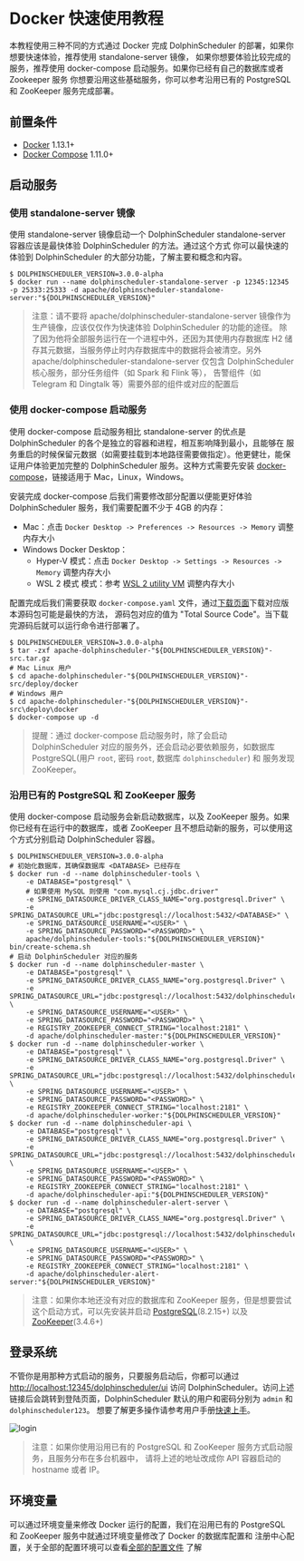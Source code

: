 # Docker 快速使用教程

本教程使用三种不同的方式通过 Docker 完成 DolphinScheduler 的部署，如果你想要快速体验，推荐使用 standalone-server 镜像，
如果你想要体验比较完成的服务，推荐使用 docker-compose 启动服务。如果你已经有自己的数据库或者 Zookeeper 服务
你想要沿用这些基础服务，你可以参考沿用已有的 PostgreSQL 和 ZooKeeper 服务完成部署。 

## 前置条件

- [Docker](https://docs.docker.com/engine/install/) 1.13.1+
- [Docker Compose](https://docs.docker.com/compose/) 1.11.0+

## 启动服务

### 使用 standalone-server 镜像

使用 standalone-server 镜像启动一个 DolphinScheduler standalone-server 容器应该是最快体验 DolphinScheduler 的方法。通过这个方式
你可以最快速的体验到 DolphinScheduler 的大部分功能，了解主要和概念和内容。

```shell
$ DOLPHINSCHEDULER_VERSION=3.0.0-alpha
$ docker run --name dolphinscheduler-standalone-server -p 12345:12345 -p 25333:25333 -d apache/dolphinscheduler-standalone-server:"${DOLPHINSCHEDULER_VERSION}"
```

> 注意：请不要将 apache/dolphinscheduler-standalone-server 镜像作为生产镜像，应该仅仅作为快速体验 DolphinScheduler 的功能的途径。
> 除了因为他将全部服务运行在一个进程中外，还因为其使用内存数据库 H2 储存其元数据，当服务停止时内存数据库中的数据将会被清空。另外
> apache/dolphinscheduler-standalone-server 仅包含 DolphinScheduler 核心服务，部分任务组件（如 Spark 和 Flink 等），
> 告警组件（如 Telegram 和 Dingtalk 等）需要外部的组件或对应的配置后

### 使用 docker-compose 启动服务

使用 docker-compose 启动服务相比 standalone-server 的优点是 DolphinScheduler 的各个是独立的容器和进程，相互影响降到最小，且能够在
服务重启的时候保留元数据（如需要挂载到本地路径需要做指定）。他更健壮，能保证用户体验更加完整的 DolphinScheduler 服务。这种方式需要先安装
[docker-compose](https://docs.docker.com/compose/install/)，链接适用于 Mac，Linux，Windows。

安装完成 docker-compose 后我们需要修改部分配置以便能更好体验 DolphinScheduler 服务，我们需要配置不少于 4GB 的内存：

- Mac：点击 `Docker Desktop -> Preferences -> Resources -> Memory` 调整内存大小
- Windows Docker Desktop：
  - Hyper-V 模式：点击 `Docker Desktop -> Settings -> Resources -> Memory` 调整内存大小
  - WSL 2 模式 模式：参考 [WSL 2 utility VM](https://docs.microsoft.com/zh-cn/windows/wsl/wsl-config#configure-global-options-with-wslconfig) 调整内存大小

配置完成后我们需要获取 `docker-compose.yaml` 文件，通过[下载页面](/zh-cn/download/download.html)下载对应版本源码包可能是最快的方法，
源码包对应的值为 "Total Source Code"。当下载完源码后就可以运行命令进行部署了。

```shell
$ DOLPHINSCHEDULER_VERSION=3.0.0-alpha
$ tar -zxf apache-dolphinscheduler-"${DOLPHINSCHEDULER_VERSION}"-src.tar.gz
# Mac Linux 用户
$ cd apache-dolphinscheduler-"${DOLPHINSCHEDULER_VERSION}"-src/deploy/docker
# Windows 用户
$ cd apache-dolphinscheduler-"${DOLPHINSCHEDULER_VERSION}"-src\deploy\docker
$ docker-compose up -d
```

> 提醒：通过 docker-compose 启动服务时，除了会启动 DolphinScheduler 对应的服务外，还会启动必要依赖服务，如数据库 PostgreSQL(用户 
> `root`, 密码 `root`, 数据库 `dolphinscheduler`) 和 服务发现 ZooKeeper。

### 沿用已有的 PostgreSQL 和 ZooKeeper 服务

使用 docker-compose 启动服务会新启动数据库，以及 ZooKeeper 服务。如果你已经有在运行中的数据库，或者
ZooKeeper 且不想启动新的服务，可以使用这个方式分别启动 DolphinScheduler 容器。

```shell
$ DOLPHINSCHEDULER_VERSION=3.0.0-alpha
# 初始化数据库，其确保数据库 <DATABASE> 已经存在
$ docker run -d --name dolphinscheduler-tools \
    -e DATABASE="postgresql" \
    # 如果使用 MySQL 则使用 "com.mysql.cj.jdbc.driver"
    -e SPRING_DATASOURCE_DRIVER_CLASS_NAME="org.postgresql.Driver" \
    -e SPRING_DATASOURCE_URL="jdbc:postgresql://localhost:5432/<DATABASE>" \
    -e SPRING_DATASOURCE_USERNAME="<USER>" \
    -e SPRING_DATASOURCE_PASSWORD="<PASSWORD>" \
    apache/dolphinscheduler-tools:"${DOLPHINSCHEDULER_VERSION}" bin/create-schema.sh
# 启动 DolphinScheduler 对应的服务
$ docker run -d --name dolphinscheduler-master \
    -e DATABASE="postgresql" \
    -e SPRING_DATASOURCE_DRIVER_CLASS_NAME="org.postgresql.Driver" \
    -e SPRING_DATASOURCE_URL="jdbc:postgresql://localhost:5432/dolphinscheduler" \
    -e SPRING_DATASOURCE_USERNAME="<USER>" \
    -e SPRING_DATASOURCE_PASSWORD="<PASSWORD>" \
    -e REGISTRY_ZOOKEEPER_CONNECT_STRING="localhost:2181" \
    -d apache/dolphinscheduler-master:"${DOLPHINSCHEDULER_VERSION}"
$ docker run -d --name dolphinscheduler-worker \
    -e DATABASE="postgresql" \
    -e SPRING_DATASOURCE_DRIVER_CLASS_NAME="org.postgresql.Driver" \
    -e SPRING_DATASOURCE_URL="jdbc:postgresql://localhost:5432/dolphinscheduler" \
    -e SPRING_DATASOURCE_USERNAME="<USER>" \
    -e SPRING_DATASOURCE_PASSWORD="<PASSWORD>" \
    -e REGISTRY_ZOOKEEPER_CONNECT_STRING="localhost:2181" \
    -d apache/dolphinscheduler-worker:"${DOLPHINSCHEDULER_VERSION}"
$ docker run -d --name dolphinscheduler-api \
    -e DATABASE="postgresql" \
    -e SPRING_DATASOURCE_DRIVER_CLASS_NAME="org.postgresql.Driver" \
    -e SPRING_DATASOURCE_URL="jdbc:postgresql://localhost:5432/dolphinscheduler" \
    -e SPRING_DATASOURCE_USERNAME="<USER>" \
    -e SPRING_DATASOURCE_PASSWORD="<PASSWORD>" \
    -e REGISTRY_ZOOKEEPER_CONNECT_STRING="localhost:2181" \
    -d apache/dolphinscheduler-api:"${DOLPHINSCHEDULER_VERSION}"
$ docker run -d --name dolphinscheduler-alert-server \
    -e DATABASE="postgresql" \
    -e SPRING_DATASOURCE_DRIVER_CLASS_NAME="org.postgresql.Driver" \
    -e SPRING_DATASOURCE_URL="jdbc:postgresql://localhost:5432/dolphinscheduler" \
    -e SPRING_DATASOURCE_USERNAME="<USER>" \
    -e SPRING_DATASOURCE_PASSWORD="<PASSWORD>" \
    -e REGISTRY_ZOOKEEPER_CONNECT_STRING="localhost:2181" \
    -d apache/dolphinscheduler-alert-server:"${DOLPHINSCHEDULER_VERSION}"
```

> 注意：如果你本地还没有对应的数据库和 ZooKeeper 服务，但是想要尝试这个启动方式，可以先安装并启动
> [PostgreSQL](https://www.postgresql.org/download/)(8.2.15+) 以及 [ZooKeeper](https://zookeeper.apache.org/releases.html)(3.4.6+)

## 登录系统

不管你是用那种方式启动的服务，只要服务启动后，你都可以通过 [http://localhost:12345/dolphinscheduler/ui](http://localhost:12345/dolphinscheduler/ui)
访问 DolphinScheduler。访问上述链接后会跳转到登陆页面，DolphinScheduler 默认的用户和密码分别为 `admin` 和 `dolphinscheduler123`。
想要了解更多操作请参考用户手册[快速上手](../start/quick-start.md)。

![login](/img/new_ui/dev/quick-start/login.png)

> 注意：如果你使用沿用已有的 PostgreSQL 和 ZooKeeper 服务方式启动服务，且服务分布在多台机器中，
> 请将上述的地址改成你 API 容器启动的 hostname 或者 IP。

## 环境变量

可以通过环境变量来修改 Docker 运行的配置，我们在沿用已有的 PostgreSQL 和 ZooKeeper 服务中就通过环境变量修改了 Docker 的数据库配置和
注册中心配置，关于全部的配置环境可以查看[全部的配置文件](https://github.com/apache/dolphinscheduler/blob/3.0.0-alpha/script/env/dolphinscheduler_env.sh) 了解 <!-- markdown-link-check-disable-line -->
